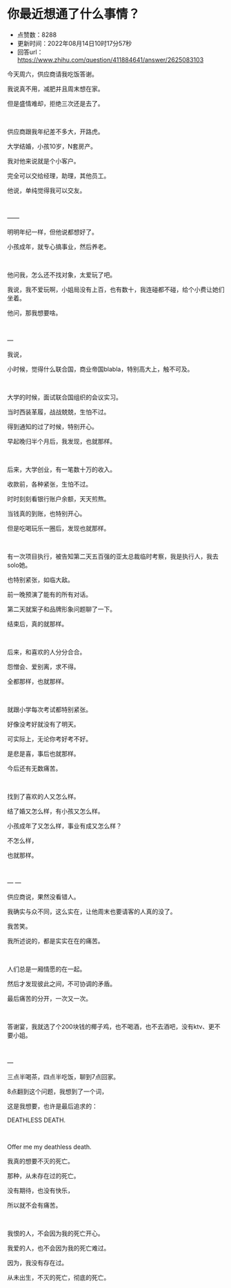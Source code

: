 # 你最近想通了什么事情？
- 点赞数：8288
- 更新时间：2022年08月14日10时17分57秒
- 回答url：https://www.zhihu.com/question/411884641/answer/2625083103
<body>
 <p data-pid="TIWgyKha">今天周六，供应商请我吃饭答谢。</p>
 <p data-pid="8niw2Vy_">我说真不用，减肥并且周末想在家。</p>
 <p data-pid="SRkWqLxG">但是盛情难却，拒绝三次还是去了。</p>
 <p class="ztext-empty-paragraph"><br></p>
 <p data-pid="5tM8Yp63">供应商跟我年纪差不多大，开路虎。</p>
 <p data-pid="7skU6cZh">大学结婚，小孩10岁，N套房产。</p>
 <p data-pid="SfmNx5_i">我对他来说就是个小客户。</p>
 <p data-pid="mNtfNv0h">完全可以交给经理，助理，其他员工。</p>
 <p data-pid="DzmVEp83">他说，单纯觉得我可以交友。</p>
 <p class="ztext-empty-paragraph"><br></p>
 <p data-pid="CPnE23DC">——</p>
 <p data-pid="vIHkSTH2">明明年纪一样，但他说都想好了。</p>
 <p data-pid="RuoOJUYb">小孩成年，就专心搞事业，然后养老。</p>
 <p class="ztext-empty-paragraph"><br></p>
 <p data-pid="N7eZoxyP">他问我，怎么还不找对象，太爱玩了吧。</p>
 <p data-pid="0qtbSfw3">我说，我不爱玩啊，小姐局没有上百，也有数十，我连碰都不碰，给个小费让她们坐着。</p>
 <p data-pid="rV9-r6Sl">他问，那我想要啥。</p>
 <p class="ztext-empty-paragraph"><br></p>
 <p data-pid="WeXEtTiV">—</p>
 <p data-pid="ouZfwX4s">我说，</p>
 <p data-pid="SM8PCw1N">小时候，觉得什么联合国，商业帝国blabla，特别高大上，触不可及。</p>
 <p class="ztext-empty-paragraph"><br></p>
 <p data-pid="D4kX3xeu">大学的时候，面试联合国组织的会议实习。</p>
 <p data-pid="-FWuvhms">当时西装革履，战战兢兢，生怕不过。</p>
 <p data-pid="5LxI7mIv">得到通知的过了时候，特别开心。</p>
 <p data-pid="zmb-fYpp">早起晚归半个月后，我发现，也就那样。</p>
 <p class="ztext-empty-paragraph"><br></p>
 <p data-pid="YcXagnVs">后来，大学创业，有一笔数十万的收入。</p>
 <p data-pid="TYcjWyXi">收款前，各种紧张，生怕不过。</p>
 <p data-pid="c64lt4AJ">时时刻刻看银行账户余额，天天煎熬。</p>
 <p data-pid="ZNYyB8jO">当钱真的到账，也特别开心。</p>
 <p data-pid="Bet0vJqL">但是吃喝玩乐一圈后，发现也就那样。</p>
 <p class="ztext-empty-paragraph"><br></p>
 <p data-pid="LuiYFcoK">有一次项目执行，被告知第二天五百强的亚太总裁临时考察，我是执行人，我去solo她。</p>
 <p data-pid="0Qbm4gMl">也特别紧张，如临大敌。</p>
 <p data-pid="5uhhM_IG">前一晚预演了能有的所有对话。</p>
 <p data-pid="ibdVX_3_">第二天就案子和品牌形象问题聊了一下。</p>
 <p data-pid="84_bX6OA">结束后，真的就那样。</p>
 <p class="ztext-empty-paragraph"><br></p>
 <p data-pid="BTS22MoU">后来，和喜欢的人分分合合。</p>
 <p data-pid="mpbQpOor">怨憎会、爱别离，求不得。</p>
 <p data-pid="6dvSEpHw">全都那样，也就那样。</p>
 <p class="ztext-empty-paragraph"><br></p>
 <p data-pid="1_m9kzyM">就跟小学每次考试都特别紧张。</p>
 <p data-pid="diP3CaQW">好像没考好就没有了明天。</p>
 <p data-pid="AFoR1DJD">可实际上，无论你考好考不好。</p>
 <p data-pid="DXpHm6_Z">是悲是喜，事后也就那样。</p>
 <p data-pid="a6BiuIkG">今后还有无数痛苦。</p>
 <p class="ztext-empty-paragraph"><br></p>
 <p data-pid="WT7f89Wp">找到了喜欢的人又怎么样。</p>
 <p data-pid="XGUPVqMc">结了婚又怎么样，有小孩又怎么样。</p>
 <p data-pid="NQ4tskkx">小孩成年了又怎么样，事业有成又怎么样？</p>
 <p data-pid="tyL1QIOZ">不怎么样，</p>
 <p data-pid="YndbY222">也就那样。</p>
 <p class="ztext-empty-paragraph"><br></p>
 <p data-pid="aFtsFM8T">— —</p>
 <p data-pid="n43Jl27F">供应商说，果然没看错人。</p>
 <p data-pid="11NB8TK6">我确实与众不同，这么实在，让他周末也要请客的人真的没了。</p>
 <p data-pid="YkxRtNNE">我苦笑。</p>
 <p data-pid="GxHUkjF8">我所述说的，都是实实在在的痛苦。</p>
 <p class="ztext-empty-paragraph"><br></p>
 <p data-pid="qqWHB2jc">人们总是一厢情愿的在一起。</p>
 <p data-pid="r_mRMLqW">然后才发现彼此之间，不可协调的矛盾。</p>
 <p data-pid="f7tz0kB0">最后痛苦的分开，一次又一次。</p>
 <p class="ztext-empty-paragraph"><br></p>
 <p data-pid="0FjabVAG">答谢宴，我就选了个200块钱的椰子鸡，也不喝酒，也不去酒吧，没有ktv、更不要小姐。</p>
 <p class="ztext-empty-paragraph"><br></p>
 <p data-pid="wPuIsMT7">—</p>
 <p data-pid="SqiZSIPb">三点半喝茶，四点半吃饭，聊到7点回家。</p>
 <p data-pid="oXXIiVV-">8点翻到这个问题，我想到了一个词，</p>
 <p data-pid="tifK1No6">这是我想要，也许是最后追求的：</p>
 <p data-pid="A7Dx8M5H">DEATHLESS DEATH.</p>
 <p class="ztext-empty-paragraph"><br></p>
 <p data-pid="l4QIXByO">Offer me my deathless death.</p>
 <p data-pid="Hq6_kGye">我真的想要不灭的死亡。</p>
 <p data-pid="ieCHGY2Q">那种，从未存在过的死亡。</p>
 <p data-pid="mfUo8hBI">没有期待，也没有快乐，</p>
 <p data-pid="g-Mamrtr">所以就不会有痛苦。</p>
 <p class="ztext-empty-paragraph"><br></p>
 <p data-pid="YxgBPgjJ">我恨的人，不会因为我的死亡开心。</p>
 <p data-pid="DduDNjfP">我爱的人，也不会因为我的死亡难过。</p>
 <p data-pid="sQwuAqto">因为，我没有存在过。</p>
 <p data-pid="WiQSoRyY">从未出生，不灭的死亡，彻底的死亡。</p>
</body>